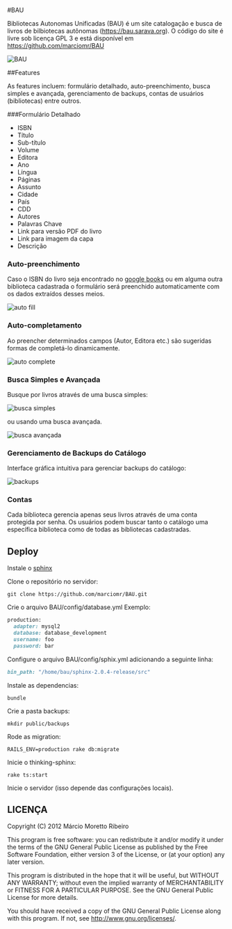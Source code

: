 #BAU

Bibliotecas Autonomas Unificadas (BAU) é um site catalogação e busca de livros de bilbiotecas autônomas (https://bau.sarava.org). O código do site é livre sob licença GPL 3 e está disponível em https://github.com/marciomr/BAU

![BAU](https://github.com/marciomr/BAU/blob/master/public/imagens/BAU.png?raw=true)

##Features

As features incluem: formulário detalhado, auto-preenchimento, busca simples e avançada, gerenciamento de backups, contas de usuários (bibliotecas) entre outros.

###Formulário Detalhado

* ISBN
* Título
* Sub-título
* Volume
* Editora
* Ano
* Língua
* Páginas
* Assunto
* Cidade
* País
* CDD
* Autores
* Palavras Chave
* Link para versão PDF do livro
* Link para imagem da capa
* Descrição

### Auto-preenchimento

Caso o ISBN do livro seja encontrado no [google books](http://books.google.com) ou em alguma outra biblioteca cadastrada o formulário será preenchido automaticamente com os dados extraídos desses meios.

![auto fill](https://github.com/marciomr/BAU/blob/master/public/imagens/auto_fill.png?raw=true)


### Auto-completamento

Ao preencher determinados campos (Autor, Editora etc.) são sugeridas formas de completá-lo dinamicamente.

![auto complete](https://github.com/marciomr/BAU/blob/master/public/imagens/auto_complete.png?raw=true)

### Busca Simples e Avançada

Busque por livros através de uma busca simples:

![busca simples](https://github.com/marciomr/BAU/blob/master/public/imagens/busca_simples.png?raw=true)

ou usando uma busca avançada.

![busca avançada](https://github.com/marciomr/BAU/blob/master/public/imagens/busca_avancada.png?raw=true)

### Gerenciamento de Backups do Catálogo

Interface gráfica intuitiva para gerenciar backups do catálogo:

![backups](https://github.com/marciomr/BAU/blob/master/public/imagens/backups.png?raw=true)

### Contas

Cada biblioteca gerencia apenas seus livros através de uma conta protegida por senha. Os usuários podem buscar tanto o catálogo uma específica biblioteca como de todas as bibliotecas cadastradas.

## Deploy

Instale o [sphinx](http://sphinxsearch.com/)

Clone o repositório no servidor:
```shell
git clone https://github.com/marciomr/BAU.git
```

Crie o arquivo BAU/config/database.yml
Exemplo:
```ruby
production:
  adapter: mysql2
  database: database_development
  username: foo
  password: bar
```

Configure o arquivo BAU/config/sphix.yml adicionando a seguinte linha:

```ruby
bin_path: "/home/bau/sphinx-2.0.4-release/src"
```

Instale as dependencias:
```shell
bundle
```

Crie a pasta backups:
```shell
mkdir public/backups
```

Rode as migration:
```shell
RAILS_ENV=production rake db:migrate
```

Inicie o thinking-sphinx:
```shell
rake ts:start
```

Inicie o servidor (isso depende das configurações locais).

## LICENÇA

Copyright (C) 2012  Márcio Moretto Ribeiro

This program is free software: you can redistribute it and/or modify it under the terms of the GNU General Public License as published by the Free Software Foundation, either version 3 of the License, or (at your option) any later version.

This program is distributed in the hope that it will be useful, but WITHOUT ANY WARRANTY; without even the implied warranty of MERCHANTABILITY or FITNESS FOR A PARTICULAR PURPOSE.  See the GNU General Public License for more details.

You should have received a copy of the GNU General Public License along with this program.  If not, see <http://www.gnu.org/licenses/>.
